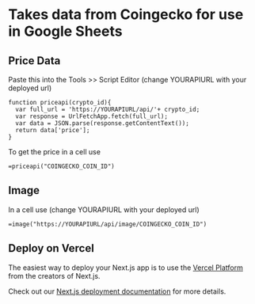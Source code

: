 # Takes data from Coingecko for use in Google Sheets

## Price Data
Paste this into the Tools >> Script Editor
(change YOURAPIURL with your deployed url)
```
function priceapi(crypto_id){
  var full_url = 'https://YOURAPIURL/api/'+ crypto_id;
  var response = UrlFetchApp.fetch(full_url);
  var data = JSON.parse(response.getContentText());
  return data['price'];
}

```
To get the price in a cell use

```
=priceapi("COINGECKO_COIN_ID")
```

## Image

In a cell use
(change YOURAPIURL with your deployed url)
```
=image("https://YOURAPIURL/api/image/COINGECKO_COIN_ID")
```

## Deploy on Vercel

The easiest way to deploy your Next.js app is to use the [Vercel Platform](https://vercel.com/new?utm_medium=default-template&filter=next.js&utm_source=create-next-app&utm_campaign=create-next-app-readme) from the creators of Next.js.

Check out our [Next.js deployment documentation](https://nextjs.org/docs/deployment) for more details.
